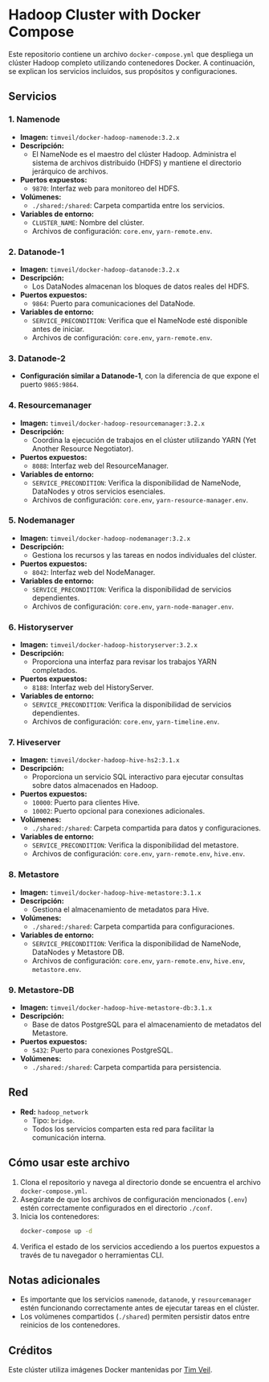 # Hadoop Cluster with Docker Compose

Este repositorio contiene un archivo `docker-compose.yml` que despliega un clúster Hadoop completo utilizando contenedores Docker. A continuación, se explican los servicios incluidos, sus propósitos y configuraciones.

## Servicios

### 1. **Namenode**
- **Imagen:** `timveil/docker-hadoop-namenode:3.2.x`
- **Descripción:**
  - El NameNode es el maestro del clúster Hadoop. Administra el sistema de archivos distribuido (HDFS) y mantiene el directorio jerárquico de archivos.
- **Puertos expuestos:**
  - `9870`: Interfaz web para monitoreo del HDFS.
- **Volúmenes:**
  - `./shared:/shared`: Carpeta compartida entre los servicios.
- **Variables de entorno:**
  - `CLUSTER_NAME`: Nombre del clúster.
  - Archivos de configuración: `core.env`, `yarn-remote.env`.

### 2. **Datanode-1**
- **Imagen:** `timveil/docker-hadoop-datanode:3.2.x`
- **Descripción:**
  - Los DataNodes almacenan los bloques de datos reales del HDFS.
- **Puertos expuestos:**
  - `9864`: Puerto para comunicaciones del DataNode.
- **Variables de entorno:**
  - `SERVICE_PRECONDITION`: Verifica que el NameNode esté disponible antes de iniciar.
  - Archivos de configuración: `core.env`, `yarn-remote.env`.

### 3. **Datanode-2**
- **Configuración similar a Datanode-1**, con la diferencia de que expone el puerto `9865:9864`.

### 4. **Resourcemanager**
- **Imagen:** `timveil/docker-hadoop-resourcemanager:3.2.x`
- **Descripción:**
  - Coordina la ejecución de trabajos en el clúster utilizando YARN (Yet Another Resource Negotiator).
- **Puertos expuestos:**
  - `8088`: Interfaz web del ResourceManager.
- **Variables de entorno:**
  - `SERVICE_PRECONDITION`: Verifica la disponibilidad de NameNode, DataNodes y otros servicios esenciales.
  - Archivos de configuración: `core.env`, `yarn-resource-manager.env`.

### 5. **Nodemanager**
- **Imagen:** `timveil/docker-hadoop-nodemanager:3.2.x`
- **Descripción:**
  - Gestiona los recursos y las tareas en nodos individuales del clúster.
- **Puertos expuestos:**
  - `8042`: Interfaz web del NodeManager.
- **Variables de entorno:**
  - `SERVICE_PRECONDITION`: Verifica la disponibilidad de servicios dependientes.
  - Archivos de configuración: `core.env`, `yarn-node-manager.env`.

### 6. **Historyserver**
- **Imagen:** `timveil/docker-hadoop-historyserver:3.2.x`
- **Descripción:**
  - Proporciona una interfaz para revisar los trabajos YARN completados.
- **Puertos expuestos:**
  - `8188`: Interfaz web del HistoryServer.
- **Variables de entorno:**
  - `SERVICE_PRECONDITION`: Verifica la disponibilidad de servicios dependientes.
  - Archivos de configuración: `core.env`, `yarn-timeline.env`.

### 7. **Hiveserver**
- **Imagen:** `timveil/docker-hadoop-hive-hs2:3.1.x`
- **Descripción:**
  - Proporciona un servicio SQL interactivo para ejecutar consultas sobre datos almacenados en Hadoop.
- **Puertos expuestos:**
  - `10000`: Puerto para clientes Hive.
  - `10002`: Puerto opcional para conexiones adicionales.
- **Volúmenes:**
  - `./shared:/shared`: Carpeta compartida para datos y configuraciones.
- **Variables de entorno:**
  - `SERVICE_PRECONDITION`: Verifica la disponibilidad del metastore.
  - Archivos de configuración: `core.env`, `yarn-remote.env`, `hive.env`.

### 8. **Metastore**
- **Imagen:** `timveil/docker-hadoop-hive-metastore:3.1.x`
- **Descripción:**
  - Gestiona el almacenamiento de metadatos para Hive.
- **Volúmenes:**
  - `./shared:/shared`: Carpeta compartida para configuraciones.
- **Variables de entorno:**
  - `SERVICE_PRECONDITION`: Verifica la disponibilidad de NameNode, DataNodes y Metastore DB.
  - Archivos de configuración: `core.env`, `yarn-remote.env`, `hive.env`, `metastore.env`.

### 9. **Metastore-DB**
- **Imagen:** `timveil/docker-hadoop-hive-metastore-db:3.1.x`
- **Descripción:**
  - Base de datos PostgreSQL para el almacenamiento de metadatos del Metastore.
- **Puertos expuestos:**
  - `5432`: Puerto para conexiones PostgreSQL.
- **Volúmenes:**
  - `./shared:/shared`: Carpeta compartida para persistencia.

## Red
- **Red:** `hadoop_network`
  - Tipo: `bridge`.
  - Todos los servicios comparten esta red para facilitar la comunicación interna.

## Cómo usar este archivo

1. Clona el repositorio y navega al directorio donde se encuentra el archivo `docker-compose.yml`.
2. Asegúrate de que los archivos de configuración mencionados (`.env`) estén correctamente configurados en el directorio `./conf`.
3. Inicia los contenedores:
   ```bash
   docker-compose up -d
   ```
4. Verifica el estado de los servicios accediendo a los puertos expuestos a través de tu navegador o herramientas CLI.

## Notas adicionales
- Es importante que los servicios `namenode`, `datanode`, y `resourcemanager` estén funcionando correctamente antes de ejecutar tareas en el clúster.
- Los volúmenes compartidos (`./shared`) permiten persistir datos entre reinicios de los contenedores.

## Créditos
Este clúster utiliza imágenes Docker mantenidas por [Tim Veil](https://hub.docker.com/u/timveil).


